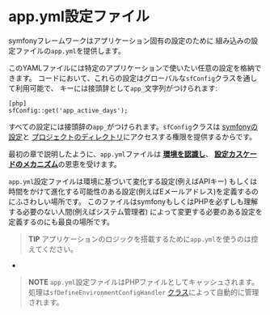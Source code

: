 app.yml設定ファイル
==================

symfonyフレームワークはアプリケーション固有の設定のために
組み込みの設定ファイルの`app.yml`を提供します。

このYAMLファイルには特定のアプリケーションで使いたい任意の設定を格納できます。
コードにおいて、これらの設定はグローバルな`sfConfig`クラスを通して利用可能で、
キーには接頭辞として`app_`文字列がつけられます:

    [php]
    sfConfig::get('app_active_days');

すべての設定には接頭辞の`app_`がつけられます。`sfConfig`クラスは
[symfonyの設定](#chapter_03-Configuration-Files-Principles_sub_configuration_settings)と
[プロジェクトのディレクトリ](#chapter_03-Configuration-Files-Principles_sub_directories)にアクセスする権限を提供するからです。

最初の章で説明したように、`app.yml`ファイルは
[**環境を認識し**](#chapter_03-Configuration-Files-Principles_sub_environment_awareness)、
[**設定カスケードのメカニズム**](#chapter_03-Configuration-Files-Principles_sub_configuration_cascade)の恩恵を受けます。

`app.yml`設定ファイルは環境に基づいて変化する設定(例えばAPIキー)
もしくは時間をかけて進化する可能性のある設定(例えばEメールアドレス)を定義するのにふさわしい場所です。
このファイルはsymfonyもしくはPHPを必ずしも理解する必要のない人間(例えばシステム管理者)
によって変更する必要のある設定を定義するのにも最良の場所です。

>**TIP**
>アプリケーションのロジックを搭載するために`app.yml`を使うのは控えてください。

-

>**NOTE**
>`app.yml`設定ファイルはPHPファイルとしてキャッシュされます。
>処理は`sfDefineEnvironmentConfigHandler`
>[クラス](#chapter_14-Other-Configuration-Files_config_handlers_yml)によって自動的に管理されます。
